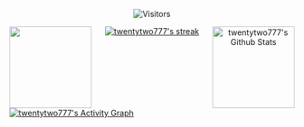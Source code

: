 <p align="center">
    <img alt="Visitors" src="https://visitor-badge.laobi.icu/badge?page_id=twentytwo777" />
</p>

<p align="center">
    <a href="https://github.com/anuraghazra/github-readme-stats">
        <img
            height="145"
            align="left"
            src="https://github-readme-stats.vercel.app/api/top-langs/?username=twentytwo777&hide_border=true&theme=default&langs_count=10&layout=compact"
        />
    </a>
    <a href="https://github.com/anuraghazra/github-readme-stats">
        <img align="right" height="145" alt="twentytwo777's Github Stats" src="https://denvercoder1-github-readme-stats.vercel.app/api?username=twentytwo777&show_icons=true&count_private=true&theme=default&hide_border=true" />
    </a>
</p>

<p align="center">
    <a href="https://github.com/DenverCoder1/github-readme-streak-stats">
        <img
            title="🔥 Get streak stats for your profile at git.io/streak-stats"
            alt="twentytwo777's streak"
            src="https://github-readme-streak-stats.herokuapp.com/?user=twentytwo777&hide_border=true&stroke=0000&ring=60D9FA&fire=60D9FA&currStreakLabel=60D9FA"
        />
    </a>
</p>

<a href="https://github.com/ashutosh00710/github-readme-activity-graph">
    <img alt="twentytwo777's Activity Graph" src="https://activity-graph.herokuapp.com/graph?username=twentytwo777&theme=default&line=5BCDEC&point=FFFFFF&hide_border=true" />
</a>
